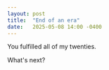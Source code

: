 ```yaml
---
layout: post
title:  "End of an era"
date:   2025-05-08 14:00 -0400
---
```


You fulfilled all of my twenties.

What's next?
